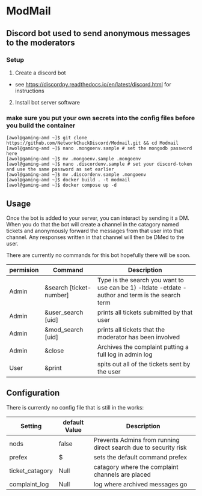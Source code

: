 # ModMail
## Discord bot used to send anonymous messages to the moderators

### Setup

1. Create a discord bot
  - see https://discordpy.readthedocs.io/en/latest/discord.html for instructions
  
2. Install bot server software
### make sure you put your own secrets into the config files before you build the container

```
[awol@gaming-amd ~]$ git clone https://github.com/NetworkChuckDiscord/Modmail.git && cd Modmail
[awol@gaming-amd ~]$ nano .mongoenv.sample # set the mongodb password here
[awol@gaming-amd ~]$ mv .mongoenv.sample .mongoenv
[awol@gaming-amd ~]$ nano .discordenv.sample # set your discord-token and use the same password as set earlier
[awol@gaming-amd ~]$ mv .discordenv.sample .mongoenv
[awol@gaming-amd ~]$ docker build . -t modmail
[awol@gaming-amd ~]$ docker compose up -d
```

## Usage

Once the bot is added to your server, you can interact by sending it a DM. When you do that the bot will create a channel in the catagory named tickets and anonymously forward the messages from that user into that channel. Any responses written in that channel will then be DMed to the user.

There are currently no commands for this bot hopefully there will be soon.

| permision | Command | Description |
|-----------|---------|-------------|
| Admin | &search [ticket-number] | Type is the search you want to use can be 1) -ltdate -etdate -author and term is the search term |
| Admin | &user_search [uid] | prints all tickets submitted by that user | 
| Admin | &mod_search [uid] | prints all tickets that the moderator has been involved | 
| Admin | &close | Archives the complaint putting a full log in admin log |
| User | &print | spits out all of the tickets sent by the user |

## Configuration

There is currently no config file that is still in the works:

| Setting | default Value | Description |
|---------|---------------|-------------|
| nods | false | Prevents Admins from running direct search due to security risk |
| prefex | $ | sets the default command prefex
| ticket_catagory | Null | catagory where the complaint channels are placed | 
| complaint_log | Null |log where archived messages go |
